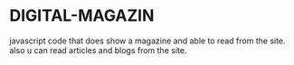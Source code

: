 # DIGITAL-MAGAZIN
javascript code that does show a magazine and able to read from the site. also u can read articles and blogs from the site.
